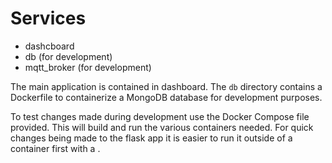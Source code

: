 # Services

- dashcboard
- db (for development)
- mqtt_broker (for development)

The main application is contained in dashboard. The `db` directory contains a Dockerfile to containerize a MongoDB database for development purposes.

To test changes made during development use the Docker Compose file provided. This will build and run the various containers needed. For quick changes being made to the flask app it is easier to run it outside of a container first with a .